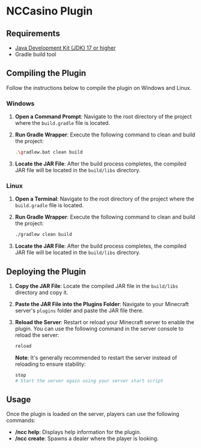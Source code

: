 # NCCasino Plugin

## Requirements

- [Java Development Kit (JDK) 17 or higher](https://www.oracle.com/java/technologies/downloads/)
- Gradle build tool

## Compiling the Plugin

Follow the instructions below to compile the plugin on Windows and Linux.

### Windows

1. **Open a Command Prompt**: Navigate to the root directory of the project where the `build.gradle` file is located.

2. **Run Gradle Wrapper**: Execute the following command to clean and build the project:

   ```bash
   .\gradlew.bat clean build
   ```

3. **Locate the JAR File**: After the build process completes, the compiled JAR file will be located in the `build/libs` directory.

### Linux

1. **Open a Terminal**: Navigate to the root directory of the project where the `build.gradle` file is located.

2. **Run Gradle Wrapper**: Execute the following command to clean and build the project:

   ```bash
   ./gradlew clean build
   ```

3. **Locate the JAR File**: After the build process completes, the compiled JAR file will be located in the `build/libs` directory.

## Deploying the Plugin

1. **Copy the JAR File**: Locate the compiled JAR file in the `build/libs` directory and copy it.

2. **Paste the JAR File into the Plugins Folder**: Navigate to your Minecraft server's `plugins` folder and paste the JAR file there.

3. **Reload the Server**: Restart or reload your Minecraft server to enable the plugin. You can use the following command in the server console to reload the server:

   ```bash
   reload
   ```

   **Note**: It's generally recommended to restart the server instead of reloading to ensure stability:

   ```bash
   stop
   # Start the server again using your server start script
   ```

## Usage

Once the plugin is loaded on the server, players can use the following commands:

- **/ncc help**: Displays help information for the plugin.
- **/ncc create**: Spawns a dealer where the player is looking.
